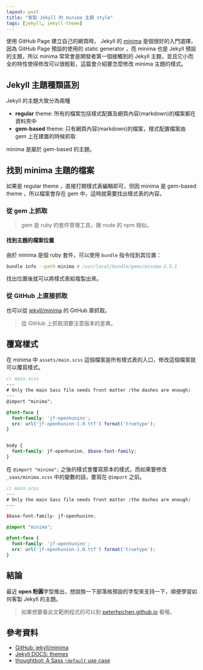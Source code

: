 ```yaml
---
layout: post
title: "客製 Jekyll 的 minima 主題 style"
tags: [jekyll, jekyll-theme]
---
```


使用 GitHub Page 建立自己的網頁時， Jekyll 的 [minima](https://github.com/jekyll/minima) 是個很好的入門選擇，因為 GitHub Page 預設的使用的 static generator ，而 minima 也是 Jekyll 預設的主題，所以 minima 常常會是開發者第一個接觸到的 Jekyll 主題，並且它小而全的特性使得修改可以很輕鬆，這篇會介紹要怎麼修改 minima 主題的樣式。

<!-- more -->

## Jekyll 主題種類區別

Jekyll 的主題大致分為兩種

* **regular** theme: 所有的檔案包括樣式配置及網頁內容(markdown)的檔案都在資料夾中
* **gem-based** theme: 只有網頁內容(markdown)的檔案，樣式配置檔案由 gem 上在建置的時候抓取

minima 是屬於 gem-based 的主題。

## 找到 minima 主題的檔案

如果是 regular theme ，直接打開樣式表編輯即可，但因 minima 是 gem-based theme ，所以檔案會存在 gem 中，這時就需要找出樣式表的內容。

### 從 gem 上抓取

> gem 是 ruby 的套件管理工具，跟 node 的 npm 相似。

#### 找到主題的檔案位置

由於 minima 是個 ruby 套件，可以使用 `bundle` 指令找到其位置：

```bash
bundle info --path minima # /usr/local/bundle/gems/minima-2.5.1
```

找出位置後就可以將樣式表給複製出來。

### 從 GitHub 上直接抓取

也可以從 [jekyll/minima](https://github.com/jekyll/minima/tree/2.5-stable) 的 GitHub 庫抓取。

> 從 GitHub 上抓取須要注意版本的差異。

## 覆寫樣式

在 minima 中 `assets/main.scss` 這個檔案是所有樣式表的入口，修改這個檔案就可以覆寫樣式。

```scss
// main.scss
---
# Only the main Sass file needs front matter (the dashes are enough)
---
@import "minima";

@font-face {
  font-family: 'jf-openhuninn';
  src: url('jf-openhuninn-1.0.ttf') format('truetype');
}


body {
  font-family: jf-openhuninn, $base-font-family;
}
```

在 `@import "minima";` 之後的樣式會覆寫原本的樣式，而如果要修改 `_saas/minima.scss` 中的變數的話，要寫在 `@import` 之前。

```scss
// main.scss
---
# Only the main Sass file needs front matter (the dashes are enough)
---

$base-font-family: jf-openhuninn;

@import "minima";

@font-face {
  font-family: 'jf-openhuninn';
  src: url('jf-openhuninn-1.0.ttf') format('truetype');
}
```

## 結論

最近 **open 粉圓**字型推出，想說換一下部落格預設的字型來支持一下，順便學習如何客製 Jekyll 的主題。

> 如果想要看此文範例程式的可以到 [peterhpchen.github.io](https://github.com/peterhpchen/peterhpchen.github.io) 看喔。

## 參考資料

* [GitHub: jekyll/minima](https://github.com/jekyll/minima/tree/2.5-stable)
* [Jekyll DOCS: themes](https://jekyllrb.com/docs/themes/)
* [thoughtbot: A Sass `!default` use case](https://thoughtbot.com/blog/sass-default)
